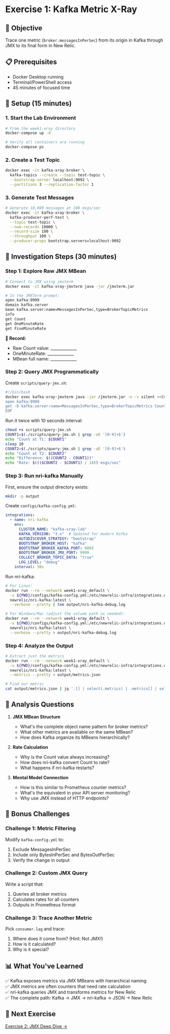 # Exercise 1: Kafka Metric X-Ray

## 🎯 Objective
Trace one metric (`broker.messagesInPerSec`) from its origin in Kafka through JMX to its final form in New Relic.

## 📋 Prerequisites
- Docker Desktop running
- Terminal/PowerShell access
- 45 minutes of focused time

## 🚀 Setup (15 minutes)

### 1. Start the Lab Environment
```bash
# From the week1-xray directory
docker-compose up -d

# Verify all containers are running
docker-compose ps
```

### 2. Create a Test Topic
```bash
docker exec -it kafka-xray-broker \
  kafka-topics --create --topic test-topic \
  --bootstrap-server localhost:9092 \
  --partitions 3 --replication-factor 1
```

### 3. Generate Test Messages
```bash
# Generate 10,000 messages at 100 msgs/sec
docker exec -it kafka-xray-broker \
  kafka-producer-perf-test \
  --topic test-topic \
  --num-records 10000 \
  --record-size 100 \
  --throughput 100 \
  --producer-props bootstrap.servers=localhost:9092
```

## 🔬 Investigation Steps (30 minutes)

### Step 1: Explore Raw JMX MBean
```bash
# Connect to JMX using jmxterm
docker exec -it kafka-xray-jmxterm java -jar /jmxterm.jar

# In the JMXTerm prompt:
open kafka:9999
domain kafka.server
bean kafka.server:name=MessagesInPerSec,type=BrokerTopicMetrics
info
get Count
get OneMinuteRate
get FiveMinuteRate
```

**📝 Record:**
- Raw Count value: _____________
- OneMinuteRate: _____________
- MBean full name: _____________

### Step 2: Query JMX Programmatically
Create `scripts/query-jmx.sh`:
```bash
#!/bin/bash
docker exec kafka-xray-jmxterm java -jar /jmxterm.jar -n -v silent <<EOF
open kafka:9999
get -b kafka.server:name=MessagesInPerSec,type=BrokerTopicMetrics Count
EOF
```

Run it twice with 10 seconds interval:
```bash
chmod +x scripts/query-jmx.sh
COUNT1=$(./scripts/query-jmx.sh | grep -oE '[0-9]+$')
echo "Count at T1: $COUNT1"
sleep 10
COUNT2=$(./scripts/query-jmx.sh | grep -oE '[0-9]+$')
echo "Count at T2: $COUNT2"
echo "Difference: $((COUNT2 - COUNT1))"
echo "Rate: $((($COUNT2 - $COUNT1) / 10)) msgs/sec"
```

### Step 3: Run nri-kafka Manually

First, ensure the output directory exists:
```bash
mkdir -p output
```

Create `configs/kafka-config.yml`:
```yaml
integrations:
  - name: nri-kafka
    env:
      CLUSTER_NAME: "kafka-xray-lab"
      KAFKA_VERSION: "3.x"  # Updated for modern Kafka
      AUTODISCOVER_STRATEGY: "bootstrap"
      BOOTSTRAP_BROKER_HOST: "kafka"
      BOOTSTRAP_BROKER_KAFKA_PORT: 9093
      BOOTSTRAP_BROKER_JMX_PORT: 9999
      COLLECT_BROKER_TOPIC_DATA: "true"
      LOG_LEVEL: "debug"
    interval: 30s
```

Run nri-kafka:
```bash
# For Linux:
docker run --rm --network week1-xray_default \
  -v ${PWD}/configs/kafka-config.yml:/etc/newrelic-infra/integrations.d/kafka-config.yml \
  newrelic/nri-kafka:latest \
  --verbose --pretty | tee output/nri-kafka-debug.log

# For Windows/Mac (adjust the volume path as needed):
docker run --rm --network week1-xray_default \
  -v ${PWD}/configs/kafka-config.yml:/etc/newrelic-infra/integrations.d/kafka-config.yml \
  newrelic/nri-kafka:latest \
  --verbose --pretty > output/nri-kafka-debug.log
```

### Step 4: Analyze the Output
```bash
# Extract just the metrics
docker run --rm --network week1-xray_default \
  -v ${PWD}/configs/kafka-config.yml:/etc/newrelic-infra/integrations.d/kafka-config.yml \
  newrelic/nri-kafka:latest \
  --metrics --pretty > output/metrics.json

# Find our metric
cat output/metrics.json | jq '.[] | select(.metrics) | .metrics[] | select(.event_type == "KafkaBrokerSample") | {event_type, "broker.messagesInPerSec"}'
```

## 🤔 Analysis Questions

1. **JMX MBean Structure**
   - What's the complete object name pattern for broker metrics?
   - What other metrics are available on the same MBean?
   - How does Kafka organize its MBeans hierarchically?

2. **Rate Calculation**
   - Why is the Count value always increasing?
   - How does nri-kafka convert Count to rate?
   - What happens if nri-kafka restarts?

3. **Mental Model Connection**
   - How is this similar to Prometheus counter metrics?
   - What's the equivalent in your API server monitoring?
   - Why use JMX instead of HTTP endpoints?

## 🎯 Bonus Challenges

### Challenge 1: Metric Filtering
Modify `kafka-config.yml` to:
1. Exclude MessagesInPerSec
2. Include only BytesInPerSec and BytesOutPerSec
3. Verify the change in output

### Challenge 2: Custom JMX Query
Write a script that:
1. Queries all broker metrics
2. Calculates rates for all counters
3. Outputs in Prometheus format

### Challenge 3: Trace Another Metric
Pick `consumer.lag` and trace:
1. Where does it come from? (Hint: Not JMX!)
2. How is it calculated?
3. Why is it special?

## 📊 What You've Learned

✅ Kafka exposes metrics via JMX MBeans with hierarchical naming  
✅ JMX metrics are often counters that need rate calculation  
✅ nri-kafka queries JMX and transforms metrics for New Relic  
✅ The complete path: Kafka → JMX → nri-kafka → JSON → New Relic  

## 🚀 Next Exercise
[Exercise 2: JMX Deep Dive →](exercise-02-jmx-exploration.md)
